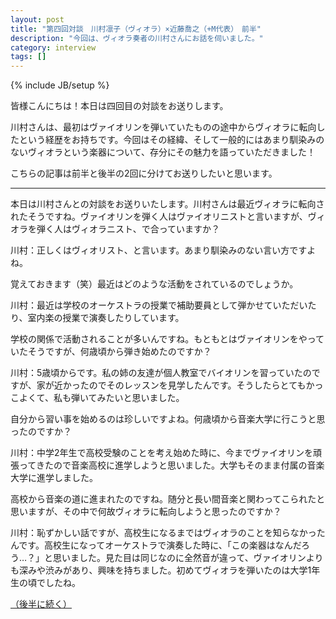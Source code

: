 ```yaml
---
layout: post
title: "第四回対談　川村凛子（ヴィオラ）×近藤喬之（+M代表）　前半"
description: "今回は、ヴィオラ奏者の川村さんにお話を伺いました。"
category: interview
tags: []
---
```

{% include JB/setup %}


皆様こんにちは！本日は四回目の対談をお送りします。

川村さんは、最初はヴァイオリンを弾いていたものの途中からヴィオラに転向したという経歴をお持ちです。今回はその経緯、そして一般的にはあまり馴染みのないヴィオラという楽器について、存分にその魅力を語っていただきました！


こちらの記事は前半と後半の2回に分けてお送りしたいと思います。

---

<p class="interviewer">本日は川村さんとの対談をお送りいたします。川村さんは最近ヴィオラに転向されたそうですね。ヴァイオリンを弾く人はヴァイオリニストと言いますが、ヴィオラを弾く人はヴィオラニスト、で合っていますか？</p>


川村：正しくはヴィオリスト、と言います。あまり馴染みのない言い方ですよね。


<p class="interviewer">覚えておきます（笑）最近はどのような活動をされているのでしょうか。</p>


川村：最近は学校のオーケストラの授業で補助要員として弾かせていただいたり、室内楽の授業で演奏したりしています。


<p class="interviewer">学校の関係で活動されることが多いんですね。もともとはヴァイオリンをやっていたそうですが、何歳頃から弾き始めたのですか？</p>


川村：5歳頃からです。私の姉の友達が個人教室でバイオリンを習っていたのですが、家が近かったのでそのレッスンを見学したんです。そうしたらとてもかっこよくて、私も弾いてみたいと思いました。


<p class="interviewer">自分から習い事を始めるのは珍しいですよね。何歳頃から音楽大学に行こうと思ったのですか？</p>


川村：中学2年生で高校受験のことを考え始めた時に、今までヴァイオリンを頑張ってきたので音楽高校に進学しようと思いました。大学もそのまま付属の音楽大学に進学しました。


<p class="interviewer">高校から音楽の道に進まれたのですね。随分と長い間音楽と関わってこられたと思いますが、その中で何故ヴィオラに転向しようと思ったのですか？</p>

川村：恥ずかしい話ですが、高校生になるまではヴィオラのことを知らなかったんです。高校生になってオーケストラで演奏した時に、「この楽器はなんだろう…？」と思いました。見た目は同じなのに全然音が違って、ヴァイオリンよりも深みや渋みがあり、興味を持ちました。初めてヴィオラを弾いたのは大学1年生の頃でしたね。

[（後半に続く）]({{BASE_URL}}/interview/2016/05/interview-kawamura-kondo-part2)